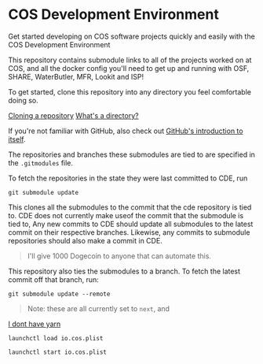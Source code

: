 # COS Development Environment

Get started developing on COS software projects quickly and easily with the COS Development Environment

This repository contains submodule links to all of the projects worked on at COS, and all the docker config you'll need to get up and running with OSF, SHARE, WaterButler, MFR, Lookit and ISP!

To get started, clone this repository into any directory you feel comfortable doing so.

[Cloning a repository](https://www.wikihow.com/Clone-a-Repository-on-Github)
[What's a directory?](https://en.wikipedia.org/wiki/Directory_structure)

If you're not familiar with GitHub, also check out [GitHub's introduction to itself](https://guides.github.com/activities/hello-world/).

The repositories and branches these submodules are tied to are specified in the `.gitmodules` file.


To fetch the repositories in the state they were last committed to CDE,  run

```
git submodule update
```

This clones all the submodules to the commit that the cde repository is tied to. CDE does not currently make useof the commit that the submodule is tied to, Any new commits to CDE should update all submodules to the latest commit on their respective branches. Likewise, any commits  to submodule repositories should  also make a commit in CDE.

> I'll give 1000 Dogecoin to anyone that can automate this.

This repository  also ties the submodules to a branch. To fetch the latest commit off  that branch, run:

```
git submodule update --remote
```


> Note:  these are  all currently set to `next`, and

[I dont have yarn](http://yarnpkg.com)

```
launchctl load io.cos.plist

launchctl start io.cos.plist
```
